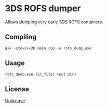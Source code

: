 # 3DS ROFS dumper

Allows dumping very early 3DS ROFS containers.

## Compiling

`g++ -std=c++20 main.cpp -o rofs_dump.exe`

## Usage

`rofs_dump.exe (in_file) (out_dir)`

## License

[Unlicense](LICENSE.md)
